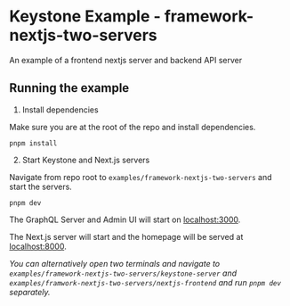 # Keystone Example - framework-nextjs-two-servers

An example of a frontend nextjs server and backend API server

## Running the example

1. Install dependencies

Make sure you are at the root of the repo and install dependencies.

```shell
pnpm install
```

2. Start Keystone and Next.js servers

Navigate from repo root to `examples/framework-nextjs-two-servers` and start the servers.

```shell
pnpm dev
```

The GraphQL Server and Admin UI will start on [localhost:3000](http://localhost:3000).

The Next.js server will start and the homepage will be served at [localhost:8000](http://localhost:8000).

_You can alternatively open two terminals and navigate to `examples/framework-nextjs-two-servers/keystone-server` and `examples/framwork-nextjs-two-servers/nextjs-frontend` and run `pnpm dev` separately._
